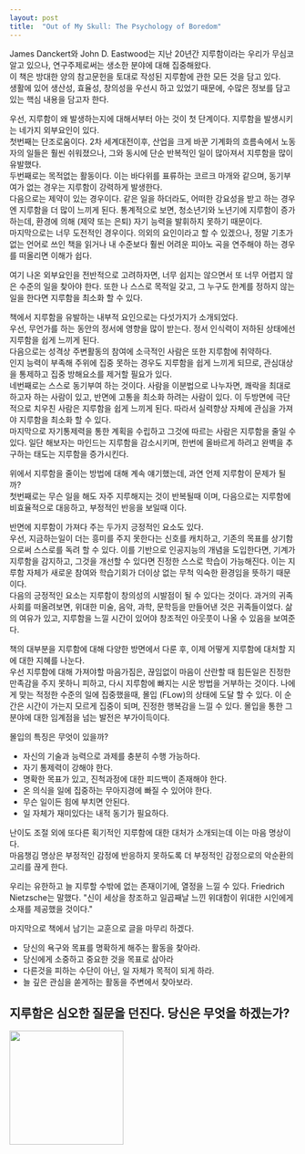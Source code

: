 ```yaml
---
layout: post
title:  "Out of My Skull: The Psychology of Boredom"
---
```


James Danckert와 John D. Eastwood는 지난 20년간 지루함이라는 우리가 무심코 알고 있으나, 연구주제로써는 생소한 분야에 대해 집중해왔다. \
이 책은 방대한 양의 참고문헌을 토대로 작성된 지루함에 관한 모든 것을 담고 있다. \
생활에 있어 생산성, 효율성, 창의성을 우선시 하고 있었기 때문에, 수많은 정보를 담고 있는 핵심 내용을 담고자 한다. 

우선, 지루함이 왜 발생하는지에 대해서부터 아는 것이 첫 단계이다. 지루함을 발생시키는 네가지 외부요인이 있다. \
첫번째는 단조로움이다. 2차 세계대전이후, 산업을 크게 바꾼 기계화의 흐름속에서 노동자의 일들은 훨씬 쉬워졌으나, 그와 동시에 단순 반복적인 일이 많아져서 지루함을 많이 유발했다. \
두번째로는 목적없는 활동이다. 이는 바다위를 표류하는 코르크 마개와 같으며, 동기부여가 없는 경우는 지루함이 강력하게 발생한다. \
다음으로는 제약이 있는 경우이다. 같은 일을 하더라도, 어떠한 강요성을 받고 하는 경우엔 지루함을 더 많이 느끼게 된다. 통계적으로 보면, 청소년기와 노년기에 지루함이 증가하는데, 환경에 의해 (제약 또는 은퇴) 자기 능력을 발휘하지 못하기 때문이다. \
마지막으로는 너무 도전적인 경우이다. 의외의 요인이라고 할 수 있겠으나, 정말 기초가 없는 언어로 쓰인 책을 읽거나 내 수준보다 훨씬 어려운 피아노 곡을 연주해야 하는 경우를 떠올리면 이해가 쉽다. 

여기 나온 외부요인을 전반적으로 고려하자면, 너무 쉽지는 않으면서 또 너무 어렵지 않은 수준의 일을 찾아야 한다. 또한 나 스스로 목적일 갖고, 그 누구도 한계를 정하지 않는 일을 한다면 지루함을 최소화 할 수 있다. 

책에서 지루함을 유발하는 내부적 요인으로는 다섯가지가 소개되었다. \
우선, 무언가를 하는 동안의 정서에 영향을 많이 받는다. 정서 인식력이 저하된 상태에선 지루함을 쉽게 느끼게 된다. \
다음으로는 성격상 주변활동의 참여에 소극적인 사람은 또한 지루함에 취약하다. \
인지 능력이 부족해 주위에 집중 못하는 경우도 지루함을 쉽게 느끼게 되므로, 관심대상을 통제하고 집중 방해요소를 제거할 필요가 있다. \
네번째로는 스스로 동기부여 하는 것이다. 사람을 이분법으로 나누자면, 쾌락을 최대로 하고자 하는 사람이 있고, 반면에 고통을 최소화 하려는 사람이 있다. 이 두방면에 극단적으로 치우친 사람은 지루함을 쉽게 느끼게 된다. 따라서 실력향상 자체에 관심을 가져야 지루함을 최소화 할 수 있다. \
마지막으로 자기통제력을 통한 계획을 수립하고 그것에 따르는 사람은 지루함을 줄일 수 있다. 일단 해보자는 마인드는 지루함을 감소시키며, 한번에 올바르게 하려고 완벽을 추구하는 태도는 지루함을 증가시킨다. 

위에서 지루함을 줄이는 방법에 대해 계속 얘기했는데, 과연 언제 지루함이 문제가 될까? \
첫번째로는 무슨 일을 해도 자주 지루해지는 것이 반복될때 이며, 다음으로는 지루함에 비효율적으로 대응하고, 부정적인 반응을 보일때 이다. 

반면에 지루함이 가져다 주는 두가지 긍정적인 요소도 있다. \
우선, 지금하는일이 더는 흥미를 주지 못한다는 신호를 캐치하고, 기존의 목표를 상기함으로써 스스로를 독려 할 수 있다. 이를 기반으로 인공지능의 개념을 도입한다면, 기계가 지루함을 감지하고, 그것을 개선할 수 있다면 진정한 스스로 학습이 가능해진다. 이는 지루함 자체가 새로운 참여와 학습기회가 더이상 없는 무척 익숙한 환경임을 뜻하기 때문이다. \
다음의 긍정적인 요소는 지루함이 창의성의 시발점이 될 수 있다는 것이다. 과거의 귀족사회를 떠올려보면, 위대한 미술, 음악, 과학, 문학등을 만들어낸 것은 귀족들이었다. 삶의 여유가 있고, 지루함을 느낄 시간이 있어야 창조적인 아웃풋이 나올 수 있음을 보여준다. 

책의 대부분을 지루함에 대해 다양한 방면에서 다룬 후, 이제 어떻게 지루함에 대처할 지에 대한 지혜를 나눈다. \
우선 지루함에 대해 가져야할 마음가짐은, 끊임없이 마음이 산란할 때 힘든일은 진정한 만족감을 주지 못하니 피하고, 다시 지루함에 빠지는 시운 방법을 거부하는 것이다. 나에게 맞는 적정한 수준의 일에 집중했을때, 몰입 (FLow)의 상태에 도달 할 수 있다. 이 순간은 시간이 가는지 모르게 집중이 되며, 진정한 행복감을 느낄 수 있다. 몰입을 통한 그 분야에 대한 임계점을 넘는 발전은 부가이득이다. 

몰입의 특징은 무엇이 있을까?
- 자신의 기술과 능력으로 과제를 충분히 수행 가능하다.
- 자기 통제력이 강해야 한다.
- 명확한 목표가 있고, 진척과정에 대한 피드백이 존재해야 한다.
- 온 의식을 일에 집중하는 무아지경에 빠질 수 있어야 한다.
- 무슨 일이든 힘에 부치면 안된다.
- 일 자체가 재미있다는 내적 동기가 필요하다.

난이도 조절 외에 또다른 획기적인 지루함에 대한 대처가 소개되는데 이는 마음 명상이다. \
마음챙김 명상은 부정적인 감정에 반응하지 못하도록 더 부정적인 감정으로의 악순환의 고리를 끊게 한다. 

우리는 유한하고 늘 지루할 수밖에 없는 존재이기에, 열정을 느낄 수 있다. Friedrich Nietzsche는 말했다. "신이 세상을 창조하고 일곱째날 느낀 위대함이 위대한 시인에게 소재를 제공했을 것이다." 

마지막으로 책에서 남기는 교훈으로 글을 마무리 하겠다.
- 당신의 욕구와 목표를 명확하게 해주는 활동을 찾아라.
- 당신에게 소중하고 중요한 것을 목표로 삼아라
- 다른것을 피하는 수단이 아닌, 일 자체가 목적이 되게 하라.
- 늘 깊은 관심을 쏟게하는 활동을 주변에서 찾아보라.
## 지루함은 심오한 질문을 던진다. 당신은 무엇을 하겠는가?

<img src="https://www.kulturkaufhaus.de/annotstream/9780674984677/COPL/Danckert-James/Out-of-My-Skull---The-Psychology-of-Boredom.jpg?sq=1" width="200">